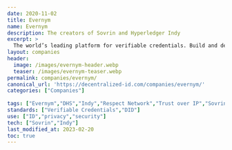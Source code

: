 ```yaml
---
date: 2020-11-02
title: Evernym
name: Evernym
description: The creators of Sovrin and Hyperledger Indy
excerpt: >
  The world’s leading platform for verifiable credentials. Build and deploy self-sovereign identity solutions, with the technology and go-to-market resources powering the largest implementations of digital credentials in production.
layout: companies
header: 
  image: /images/evernym-header.webp
  teaser: /images/evernym-teaser.webp
permalink: companies/evernym/
canonical_url: 'https://decentralized-id.com/companies/evernym/'
categories: ["Companies"]
 
tags: ["Evernym","DHS","Indy","Respect Network","Trust over IP","Sovrin Foundation","DIF","ATB","IOTA"]
standards: ["Verifiable Credentials","DID"]
use: ["ID","privacy","security"]
tech: ["Sovrin","Indy"]
last_modified_at: 2023-02-20
toc: true
---
```



